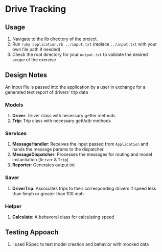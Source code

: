 # Drive Tracking

## Usage

1) Navigate to the lib directory of the project.
2) Run `ruby application.rb ../input.txt` (replace `../input.txt` with your own file path if needed)
3) Check the root directory for your `output.txt` to validate the desired scope of the exercise

## Design Notes

An input file is passed into the application by a user in exchange for a generated text report of drivers' trip data

### Models

1) **Driver**: Driver class with necessary getter methods
2) **Trip**: Trip class with necessary gett/attr methods

### Services

1) **MessageHandler**: Receives the input passed from `Application` and hands the message params to the dispatcher.
2) **MessageDispatcher**: Processes the messages for routing and model instantiation (`Driver` & `Trip`)
3) **Reporter**: Generates output.txt

### Saver

1) **DriverTrip**: Associates trips to their corresponding drivers if speed less than 5mph or greater than 100 mph

### Helper

1) **Calculate**: A behavoral class for calculating speed
   
## Testing Appoach

1) I used RSpec to test model creation and behavior with mocked data



